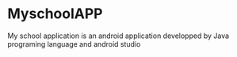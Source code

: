 # MyschoolAPP
My school application is an android application developped by Java programing language and android studio 
